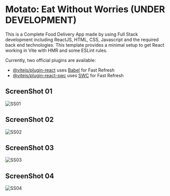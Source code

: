 # Motato: Eat Without Worries (UNDER DEVELOPMENT)
This is a Complete Food Delivery App made by using Full Stack development including ReactJS, HTML, CSS, Javascript and the required back end technologies.
This template provides a minimal setup to get React working in Vite with HMR and some ESLint rules.

Currently, two official plugins are available:

- [@vitejs/plugin-react](https://github.com/vitejs/vite-plugin-react/blob/main/packages/plugin-react/README.md) uses [Babel](https://babeljs.io/) for Fast Refresh
- [@vitejs/plugin-react-swc](https://github.com/vitejs/vite-plugin-react-swc) uses [SWC](https://swc.rs/) for Fast Refresh

## ScreenShot 01

![SS01](https://github.com/himxnshutripathi/Motato---Eat-without-worries/assets/55108251/c1d80451-9ac5-43c4-ae39-b1bd6ae5a573)

## ScreenShot 02
![SS02](https://github.com/himxnshutripathi/Motato---Eat-without-worries/assets/55108251/9f335bdd-445e-4ed4-befc-60ceef77f267)


## ScreenShot 03
![SS03](https://github.com/himxnshutripathi/Motato---Eat-without-worries/assets/55108251/8a6e7d39-60af-4d2b-b901-d89fc888b2cd)


## ScreenShot 04
![SS04](https://github.com/himxnshutripathi/Motato---Eat-without-worries/assets/55108251/3e1bcbbe-2423-4beb-a9e1-c6128970d262)
